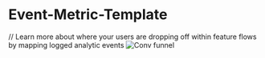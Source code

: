 # Event-Metric-Template

// Learn more about where your users are dropping off within feature flows by mapping logged analytic events
![Conv funnel](https://user-images.githubusercontent.com/23661772/162800162-53cf03f3-d49b-458f-995c-65f97a3f77c0.png)
